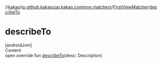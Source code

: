 //[kakao](../../../index.md)/[io.github.kakaocup.kakao.common.matchers](../index.md)/[FirstViewMatcher](index.md)/[describeTo](describe-to.md)



# describeTo  
[androidJvm]  
Content  
open override fun [describeTo](describe-to.md)(desc: Description)  



